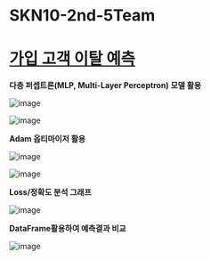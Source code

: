 # SKN10-2nd-5Team
# [가입 고객 이탈 예측](https://www.kaggle.com/code/bbksjdd/telco-customer-churn)

 **다층 퍼셉트론(MLP, Multi-Layer Perceptron) 모델 활용**
 
 ![image](https://github.com/user-attachments/assets/5ee49781-bdd7-4c7b-b5cc-a571e2dd7127)

 ![image](https://github.com/user-attachments/assets/23874e5c-e186-426e-b23d-3019ddb9c0ff)


**Adam 옵티마이저 활용**

![image](https://github.com/user-attachments/assets/c5c25b6a-28fa-4ed5-a953-819469a80923)

![image](https://github.com/user-attachments/assets/012e67d0-61e3-42e6-8f4d-09b2916a1490)

**Loss/정확도 분석 그래프**

![image](https://github.com/user-attachments/assets/03741d6e-9c29-44ea-8ebd-9a46a89a362d)

**DataFrame활용하여 예측결과 비교**

![image](https://github.com/user-attachments/assets/05afcbd8-3154-4c8c-8ef7-f47225e693d5)



